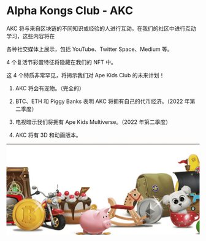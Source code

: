 # Alpha Kongs Club - AKC

AKC 将与来自区块链的不同知识或经验的人进行互动，在我们的社区中进行互动学习，这些内容将在

各种社交媒体上展示，包括 YouTube、Twitter Space、Medium 等。

4 个复活节彩蛋特征将隐藏在我们的 NFT 中。

这 4 个特质非常罕见，将揭示我们对 Ape Kids Club 的未来计划！

1. AKC 将会有宠物。（完全的）

2. BTC、ETH 和 Piggy Banks 表明 AKC 将拥有自己的代币经济。（2022 年第二季度）

3. 电视暗示我们将拥有 Ape Kids Multiverse。（2022 年第二季度）

4. AKC 将有 3D 和动画版本。

![NFT](5788_new.PNG)

